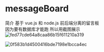 # messageBoard
简介
基于 vue.js 和 node.js 前后端分离的留言板   
因为要有数据库才能跑 所以用截图展示  
![fed77cde64a8caa86b15f611210a319](https://user-images.githubusercontent.com/46813623/132131185-0eabcf42-69f9-4de9-b638-92838d4c591c.png)  

![0f583b1d4500416bde7198e1bcca4ec](https://user-images.githubusercontent.com/46813623/132131202-797a8c9a-c674-4606-a3bd-608ee93fd57b.png)






